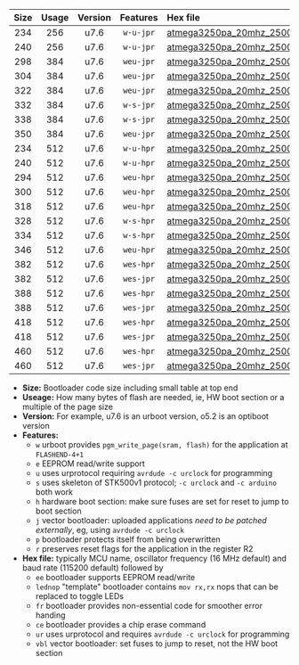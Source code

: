 |Size|Usage|Version|Features|Hex file|
|:-:|:-:|:-:|:-:|:--|
|234|256|u7.6|`w-u-jpr`|[atmega3250pa_20mhz_250000bps_ur_vbl.hex](https://raw.githubusercontent.com/stefanrueger/urboot/main/bootloaders/atmega3250pa/fcpu_20mhz/250000_bps/atmega3250pa_20mhz_250000bps_ur_vbl.hex)|
|240|256|u7.6|`w-u-jpr`|[atmega3250pa_20mhz_250000bps_lednop_ur_vbl.hex](https://raw.githubusercontent.com/stefanrueger/urboot/main/bootloaders/atmega3250pa/fcpu_20mhz/250000_bps/atmega3250pa_20mhz_250000bps_lednop_ur_vbl.hex)|
|298|384|u7.6|`weu-jpr`|[atmega3250pa_20mhz_250000bps_ee_ur_vbl.hex](https://raw.githubusercontent.com/stefanrueger/urboot/main/bootloaders/atmega3250pa/fcpu_20mhz/250000_bps/atmega3250pa_20mhz_250000bps_ee_ur_vbl.hex)|
|304|384|u7.6|`weu-jpr`|[atmega3250pa_20mhz_250000bps_ee_lednop_ur_vbl.hex](https://raw.githubusercontent.com/stefanrueger/urboot/main/bootloaders/atmega3250pa/fcpu_20mhz/250000_bps/atmega3250pa_20mhz_250000bps_ee_lednop_ur_vbl.hex)|
|322|384|u7.6|`weu-jpr`|[atmega3250pa_20mhz_250000bps_ee_lednop_fr_ur_vbl.hex](https://raw.githubusercontent.com/stefanrueger/urboot/main/bootloaders/atmega3250pa/fcpu_20mhz/250000_bps/atmega3250pa_20mhz_250000bps_ee_lednop_fr_ur_vbl.hex)|
|332|384|u7.6|`w-s-jpr`|[atmega3250pa_20mhz_250000bps_vbl.hex](https://raw.githubusercontent.com/stefanrueger/urboot/main/bootloaders/atmega3250pa/fcpu_20mhz/250000_bps/atmega3250pa_20mhz_250000bps_vbl.hex)|
|338|384|u7.6|`w-s-jpr`|[atmega3250pa_20mhz_250000bps_lednop_vbl.hex](https://raw.githubusercontent.com/stefanrueger/urboot/main/bootloaders/atmega3250pa/fcpu_20mhz/250000_bps/atmega3250pa_20mhz_250000bps_lednop_vbl.hex)|
|350|384|u7.6|`weu-jpr`|[atmega3250pa_20mhz_250000bps_ee_lednop_fr_ce_ur_vbl.hex](https://raw.githubusercontent.com/stefanrueger/urboot/main/bootloaders/atmega3250pa/fcpu_20mhz/250000_bps/atmega3250pa_20mhz_250000bps_ee_lednop_fr_ce_ur_vbl.hex)|
|234|512|u7.6|`w-u-hpr`|[atmega3250pa_20mhz_250000bps_ur.hex](https://raw.githubusercontent.com/stefanrueger/urboot/main/bootloaders/atmega3250pa/fcpu_20mhz/250000_bps/atmega3250pa_20mhz_250000bps_ur.hex)|
|240|512|u7.6|`w-u-hpr`|[atmega3250pa_20mhz_250000bps_lednop_ur.hex](https://raw.githubusercontent.com/stefanrueger/urboot/main/bootloaders/atmega3250pa/fcpu_20mhz/250000_bps/atmega3250pa_20mhz_250000bps_lednop_ur.hex)|
|294|512|u7.6|`weu-hpr`|[atmega3250pa_20mhz_250000bps_ee_ur.hex](https://raw.githubusercontent.com/stefanrueger/urboot/main/bootloaders/atmega3250pa/fcpu_20mhz/250000_bps/atmega3250pa_20mhz_250000bps_ee_ur.hex)|
|300|512|u7.6|`weu-hpr`|[atmega3250pa_20mhz_250000bps_ee_lednop_ur.hex](https://raw.githubusercontent.com/stefanrueger/urboot/main/bootloaders/atmega3250pa/fcpu_20mhz/250000_bps/atmega3250pa_20mhz_250000bps_ee_lednop_ur.hex)|
|318|512|u7.6|`weu-hpr`|[atmega3250pa_20mhz_250000bps_ee_lednop_fr_ur.hex](https://raw.githubusercontent.com/stefanrueger/urboot/main/bootloaders/atmega3250pa/fcpu_20mhz/250000_bps/atmega3250pa_20mhz_250000bps_ee_lednop_fr_ur.hex)|
|328|512|u7.6|`w-s-hpr`|[atmega3250pa_20mhz_250000bps.hex](https://raw.githubusercontent.com/stefanrueger/urboot/main/bootloaders/atmega3250pa/fcpu_20mhz/250000_bps/atmega3250pa_20mhz_250000bps.hex)|
|334|512|u7.6|`w-s-hpr`|[atmega3250pa_20mhz_250000bps_lednop.hex](https://raw.githubusercontent.com/stefanrueger/urboot/main/bootloaders/atmega3250pa/fcpu_20mhz/250000_bps/atmega3250pa_20mhz_250000bps_lednop.hex)|
|346|512|u7.6|`weu-hpr`|[atmega3250pa_20mhz_250000bps_ee_lednop_fr_ce_ur.hex](https://raw.githubusercontent.com/stefanrueger/urboot/main/bootloaders/atmega3250pa/fcpu_20mhz/250000_bps/atmega3250pa_20mhz_250000bps_ee_lednop_fr_ce_ur.hex)|
|382|512|u7.6|`wes-hpr`|[atmega3250pa_20mhz_250000bps_ee.hex](https://raw.githubusercontent.com/stefanrueger/urboot/main/bootloaders/atmega3250pa/fcpu_20mhz/250000_bps/atmega3250pa_20mhz_250000bps_ee.hex)|
|382|512|u7.6|`wes-jpr`|[atmega3250pa_20mhz_250000bps_ee_vbl.hex](https://raw.githubusercontent.com/stefanrueger/urboot/main/bootloaders/atmega3250pa/fcpu_20mhz/250000_bps/atmega3250pa_20mhz_250000bps_ee_vbl.hex)|
|388|512|u7.6|`wes-hpr`|[atmega3250pa_20mhz_250000bps_ee_lednop.hex](https://raw.githubusercontent.com/stefanrueger/urboot/main/bootloaders/atmega3250pa/fcpu_20mhz/250000_bps/atmega3250pa_20mhz_250000bps_ee_lednop.hex)|
|388|512|u7.6|`wes-jpr`|[atmega3250pa_20mhz_250000bps_ee_lednop_vbl.hex](https://raw.githubusercontent.com/stefanrueger/urboot/main/bootloaders/atmega3250pa/fcpu_20mhz/250000_bps/atmega3250pa_20mhz_250000bps_ee_lednop_vbl.hex)|
|418|512|u7.6|`wes-hpr`|[atmega3250pa_20mhz_250000bps_ee_lednop_fr.hex](https://raw.githubusercontent.com/stefanrueger/urboot/main/bootloaders/atmega3250pa/fcpu_20mhz/250000_bps/atmega3250pa_20mhz_250000bps_ee_lednop_fr.hex)|
|418|512|u7.6|`wes-jpr`|[atmega3250pa_20mhz_250000bps_ee_lednop_fr_vbl.hex](https://raw.githubusercontent.com/stefanrueger/urboot/main/bootloaders/atmega3250pa/fcpu_20mhz/250000_bps/atmega3250pa_20mhz_250000bps_ee_lednop_fr_vbl.hex)|
|460|512|u7.6|`wes-hpr`|[atmega3250pa_20mhz_250000bps_ee_lednop_fr_ce.hex](https://raw.githubusercontent.com/stefanrueger/urboot/main/bootloaders/atmega3250pa/fcpu_20mhz/250000_bps/atmega3250pa_20mhz_250000bps_ee_lednop_fr_ce.hex)|
|460|512|u7.6|`wes-jpr`|[atmega3250pa_20mhz_250000bps_ee_lednop_fr_ce_vbl.hex](https://raw.githubusercontent.com/stefanrueger/urboot/main/bootloaders/atmega3250pa/fcpu_20mhz/250000_bps/atmega3250pa_20mhz_250000bps_ee_lednop_fr_ce_vbl.hex)|

- **Size:** Bootloader code size including small table at top end
- **Useage:** How many bytes of flash are needed, ie, HW boot section or a multiple of the page size
- **Version:** For example, u7.6 is an urboot version, o5.2 is an optiboot version
- **Features:**
  + `w` urboot provides `pgm_write_page(sram, flash)` for the application at `FLASHEND-4+1`
  + `e` EEPROM read/write support
  + `u` uses urprotocol requiring `avrdude -c urclock` for programming
  + `s` uses skeleton of STK500v1 protocol; `-c urclock` and `-c arduino` both work
  + `h` hardware boot section: make sure fuses are set for reset to jump to boot section
  + `j` vector bootloader: uploaded applications *need to be patched externally*, eg, using `avrdude -c urclock`
  + `p` bootloader protects itself from being overwritten
  + `r` preserves reset flags for the application in the register R2
- **Hex file:** typically MCU name, oscillator frequency (16 MHz default) and baud rate (115200 default) followed by
  + `ee` bootloader supports EEPROM read/write
  + `lednop` "template" bootloader contains `mov rx,rx` nops that can be replaced to toggle LEDs
  + `fr` bootloader provides non-essential code for smoother error handing
  + `ce` bootloader provides a chip erase command
  + `ur` uses urprotocol and requires `avrdude -c urclock` for programming
  + `vbl` vector bootloader: set fuses to jump to reset, not the HW boot section
